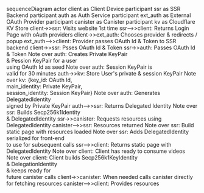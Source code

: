 sequenceDiagram
    actor client as Client Device
    participant ssr as SSR Backend
    participant auth as Auth Service
    participant ext_auth as External OAuth Provider
    participant canister as Canister
    participant kv as Cloudflare KV Store
    client->>ssr: Visits website 1st time
    ssr-->>client: Returns Login Page with oAuth providers
    client->>ext_auth: Chooses provider & redirects / popup
    ext_auth-->>client: Provider passes OAuth Id & Token to SSR backend
    client->>ssr: Psses OAuth Id & Token
    ssr->>auth: Passes OAuth Id & Token
    Note over auth: Creates Private KeyPair <br/> & Pession KeyPair for a user <br/> using OAuth Id as seed
    Note over auth: Session KeyPair is <br/> valid for 30 minutes
    auth->>kv: Store User's private & session KeyPair
    Note over kv: {key_id: OAuth Id, <br/> main_identity: Private KeyPair, <br/> session_identity: Session KeyPair}
    Note over auth: Generates DelegatedIdentity <br/> signed by Private KeyPair
    auth-->>ssr: Returns Delegated Identity
    Note over ssr: Builds Secp256k1Identity <br/> & DelegatedIdentity
    ssr->>canister: Requests resources using DelegatedIdentity
    canister-->>ssr: Resources returned
    Note over ssr: Build static page with resources loaded
    Note over ssr: Adds DelegatedIdentity <br/> serialized for front-end <br/> to use for subsequent calls
    ssr-->>client: Returns static page with DelegatedIdentity
    Note over client: Client has ready to consume videos
    Note over client: Client builds Secp256k1KeyIdentity <br/> & DelegationIdentity <br/> & keeps ready for <br/> future canister calls
    client->>canister: When needed calls canister directly for fetching resources
    canister-->>client: Provides resources
